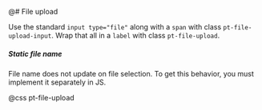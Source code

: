 @# File upload

Use the standard `input type="file"` along with a `span` with class `pt-file-upload-input`.
Wrap that all in a `label` with class `pt-file-upload`.

<div class="pt-callout pt-intent-warning pt-icon-warning-sign">
    <h5>Static file name</h5>
    File name does not update on file selection. To get this behavior,
    you must implement it separately in JS.
</div>

@css pt-file-upload
